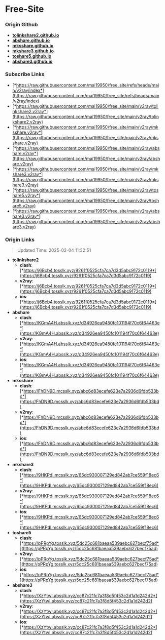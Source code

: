 # Free-Site

### Origin Github

- [**tolinkshare2.github.io**](https://github.com/tolinkshare2/tolinkshare2.github.io)
- [**abshare.github.io**](https://github.com/abshare/abshare.github.io)
- [**mksshare.github.io**](https://github.com/mksshare/mksshare.github.io)
- [**mkshare3.github.io**](https://github.com/mkshare3/mkshare3.github.io)
- [**toshare5.github.io**](https://github.com/toshare5/toshare5.github.io)
- [**abshare3.github.io**](https://github.com/abshare3/abshare3.github.io)

### Subscribe Links

- [*https://raw.githubusercontent.com/mai19950/free_site/refs/heads/main/v2ray/index*](https://raw.githubusercontent.com/mai19950/free_site/refs/heads/main/v2ray/index)
- [*https://raw.githubusercontent.com/mai19950/free_site/main/v2ray/tolinkshare2.v2ray*](https://raw.githubusercontent.com/mai19950/free_site/main/v2ray/tolinkshare2.v2ray)
- [*https://raw.githubusercontent.com/mai19950/free_site/main/v2ray/mksshare.v2ray*](https://raw.githubusercontent.com/mai19950/free_site/main/v2ray/mksshare.v2ray)
- [*https://raw.githubusercontent.com/mai19950/free_site/main/v2ray/abshare.v2ray*](https://raw.githubusercontent.com/mai19950/free_site/main/v2ray/abshare.v2ray)
- [*https://raw.githubusercontent.com/mai19950/free_site/main/v2ray/mkshare3.v2ray*](https://raw.githubusercontent.com/mai19950/free_site/main/v2ray/mkshare3.v2ray)
- [*https://raw.githubusercontent.com/mai19950/free_site/main/v2ray/toshare5.v2ray*](https://raw.githubusercontent.com/mai19950/free_site/main/v2ray/toshare5.v2ray)
- [*https://raw.githubusercontent.com/mai19950/free_site/main/v2ray/abshare3.v2ray*](https://raw.githubusercontent.com/mai19950/free_site/main/v2ray/abshare3.v2ray)

### Origin Links

> Updated Time: 2025-02-04 11:32:51

- **tolinkshare2**
  - **clash**: [*https://j6Bcb4.tosslk.xyz/9261f0525cfa7ca7d3d5abc9172c0119*](https://j6Bcb4.tosslk.xyz/9261f0525cfa7ca7d3d5abc9172c0119)
  - **v2ray**: [*https://j6Bcb4.tosslk.xyz/9261f0525cfa7ca7d3d5abc9172c0119*](https://j6Bcb4.tosslk.xyz/9261f0525cfa7ca7d3d5abc9172c0119)
  - **ios**: [*https://j6Bcb4.tosslk.xyz/9261f0525cfa7ca7d3d5abc9172c0119*](https://j6Bcb4.tosslk.xyz/9261f0525cfa7ca7d3d5abc9172c0119)
- **abshare**
  - **clash**: [*https://KGmA4H.absslk.xyz/d34926ea9450fc101194f70c6f64463e*](https://KGmA4H.absslk.xyz/d34926ea9450fc101194f70c6f64463e)
  - **v2ray**: [*https://KGmA4H.absslk.xyz/d34926ea9450fc101194f70c6f64463e*](https://KGmA4H.absslk.xyz/d34926ea9450fc101194f70c6f64463e)
  - **ios**: [*https://KGmA4H.absslk.xyz/d34926ea9450fc101194f70c6f64463e*](https://KGmA4H.absslk.xyz/d34926ea9450fc101194f70c6f64463e)
- **mksshare**
  - **clash**: [*https://FhDN9D.mcsslk.xyz/abc6d83ecefe623e7a2936d6fdb533bd*](https://FhDN9D.mcsslk.xyz/abc6d83ecefe623e7a2936d6fdb533bd)
  - **v2ray**: [*https://FhDN9D.mcsslk.xyz/abc6d83ecefe623e7a2936d6fdb533bd*](https://FhDN9D.mcsslk.xyz/abc6d83ecefe623e7a2936d6fdb533bd)
  - **ios**: [*https://FhDN9D.mcsslk.xyz/abc6d83ecefe623e7a2936d6fdb533bd*](https://FhDN9D.mcsslk.xyz/abc6d83ecefe623e7a2936d6fdb533bd)
- **mkshare3**
  - **clash**: [*https://9HKPdl.mcsslk.xyz/65dc930007129ed842ab7ce559f18ec6*](https://9HKPdl.mcsslk.xyz/65dc930007129ed842ab7ce559f18ec6)
  - **v2ray**: [*https://9HKPdl.mcsslk.xyz/65dc930007129ed842ab7ce559f18ec6*](https://9HKPdl.mcsslk.xyz/65dc930007129ed842ab7ce559f18ec6)
  - **ios**: [*https://9HKPdl.mcsslk.xyz/65dc930007129ed842ab7ce559f18ec6*](https://9HKPdl.mcsslk.xyz/65dc930007129ed842ab7ce559f18ec6)
- **toshare5**
  - **clash**: [*https://pPRpYg.tosslk.xyz/5dc25c681baeaa539aebc627becf75ad*](https://pPRpYg.tosslk.xyz/5dc25c681baeaa539aebc627becf75ad)
  - **v2ray**: [*https://pPRpYg.tosslk.xyz/5dc25c681baeaa539aebc627becf75ad*](https://pPRpYg.tosslk.xyz/5dc25c681baeaa539aebc627becf75ad)
  - **ios**: [*https://pPRpYg.tosslk.xyz/5dc25c681baeaa539aebc627becf75ad*](https://pPRpYg.tosslk.xyz/5dc25c681baeaa539aebc627becf75ad)
- **abshare3**
  - **clash**: [*https://XzYtwI.absslk.xyz/cc87c21fc7a3f8d5f453c2d1a1d242d2*](https://XzYtwI.absslk.xyz/cc87c21fc7a3f8d5f453c2d1a1d242d2)
  - **v2ray**: [*https://XzYtwI.absslk.xyz/cc87c21fc7a3f8d5f453c2d1a1d242d2*](https://XzYtwI.absslk.xyz/cc87c21fc7a3f8d5f453c2d1a1d242d2)
  - **ios**: [*https://XzYtwI.absslk.xyz/cc87c21fc7a3f8d5f453c2d1a1d242d2*](https://XzYtwI.absslk.xyz/cc87c21fc7a3f8d5f453c2d1a1d242d2)
